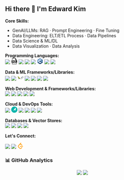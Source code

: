 ## Hi there 👋 I'm Edward Kim

**Core Skills:**  
- GenAI/LLMs: RAG · Prompt Engineering · Fine Tuning
- Data Engineering: ELT/ETL Process · Data Pipelines
- Data Science & ML/DL
- Data Visualization · Data Analysis

**Programming Languages:**  
<code><img height="20" src='https://cdn.jsdelivr.net/gh/devicons/devicon/icons/python/python-original.svg'></code>
<code><img height="20" src='images/sql-file-format.svg'></code>
<code><img height="20" src='https://cdn.jsdelivr.net/gh/devicons/devicon/icons/r/r-original.svg'></code>
<code><img height="20" src='https://cdn.jsdelivr.net/gh/devicons/devicon/icons/typescript/typescript-original.svg'></code>
<code><img height="20" src='https://cdn.jsdelivr.net/gh/devicons/devicon/icons/javascript/javascript-original.svg'></code>
<code><img height="20" src="https://raw.githubusercontent.com/github/explore/80688e429a7d4ef2fca1e82350fe8e3517d3494d/topics/cpp/cpp.png"></code>
<code><img height="20" src='https://cdn.jsdelivr.net/gh/devicons/devicon/icons/c/c-plain.svg'></code>
<code><img height="20" src='https://cdn.jsdelivr.net/gh/devicons/devicon/icons/bash/bash-original.svg'></code>

**Data & ML Frameworks/Libraries:**  
<code><img height="20" src='https://cdn.jsdelivr.net/gh/devicons/devicon/icons/pandas/pandas-original.svg'></code>
<code><img height="20" src='https://cdn.jsdelivr.net/gh/devicons/devicon/icons/numpy/numpy-original.svg'></code>
<code><img height="20" src='images/langchain-original.svg'></code>
<code><img height="20" src='https://cdn.jsdelivr.net/gh/devicons/devicon/icons/scikitlearn/scikitlearn-original.svg'></code>
<code><img height="20" src='https://cdn.jsdelivr.net/gh/devicons/devicon/icons/pytorch/pytorch-original.svg'></code>
<code><img height="20" src='https://cdn.jsdelivr.net/gh/devicons/devicon/icons/tensorflow/tensorflow-original.svg'></code>
<code><img height="20" src='https://cdn.jsdelivr.net/gh/devicons/devicon/icons/apachespark/apachespark-original.svg'></code>

**Web Development & Frameworks/Libraries:**  
<code><img height="20" src='https://cdn.jsdelivr.net/gh/devicons/devicon/icons/fastapi/fastapi-original.svg'></code>
<code><img height="20" src='https://cdn.jsdelivr.net/gh/devicons/devicon/icons/django/django-plain.svg'></code>
<code><img height="20" src='https://cdn.jsdelivr.net/gh/devicons/devicon/icons/streamlit/streamlit-original.svg'></code>
<code><img height="20" src='https://cdn.jsdelivr.net/gh/devicons/devicon/icons/react/react-original.svg'></code>
<code><img height="20" src='https://cdn.jsdelivr.net/gh/devicons/devicon/icons/d3js/d3js-original.svg'></code>

**Cloud & DevOps Tools:**  
<code><img height="20" src='https://cdn.jsdelivr.net/gh/devicons/devicon/icons/amazonwebservices/amazonwebservices-original-wordmark.svg'></code>
<code><img height="20" src='images/dataiku.png'></code>
<code><img height="20" src='https://cdn.jsdelivr.net/gh/devicons/devicon/icons/vscode/vscode-original.svg'></code>
<code><img height="20" src='https://cdn.jsdelivr.net/gh/devicons/devicon/icons/git/git-original.svg'></code>
<code><img height="20" src='https://cdn.jsdelivr.net/gh/devicons/devicon/icons/jupyter/jupyter-original-wordmark.svg'></code>
<code><img height="20" src='https://cdn.jsdelivr.net/gh/devicons/devicon/icons/apacheairflow/apacheairflow-original.svg'></code>

**Databases & Vector Stores:**  
<code><img height="20" src='https://cdn.jsdelivr.net/gh/devicons/devicon/icons/postgresql/postgresql-original.svg'></code>
<code><img height="20" src='https://cdn.jsdelivr.net/gh/devicons/devicon/icons/mysql/mysql-original.svg'></code>
<code><img height="20" src='https://cdn.jsdelivr.net/gh/devicons/devicon/icons/mongodb/mongodb-original.svg'></code>
<code><img height="20" src='https://cdn.jsdelivr.net/gh/devicons/devicon/icons/neo4j/neo4j-original.svg'></code>

**Let's Connect:**

<code><a href="https://www.linkedin.com/in/edwardjiwookkim/" target="_blank"><img height="20" src='https://cdn.jsdelivr.net/gh/devicons/devicon/icons/linkedin/linkedin-original.svg'></a></code>
<code><a href="https://www.github.com/kimjiwook0129" target="_blank"><img height="20" src='https://cdn.jsdelivr.net/gh/devicons/devicon/icons/github/github-original.svg'></a></code>
<code><a href="https://leetcode.com/u/kimjiwook129/" target="_blank"><img height="20" src='images/leetcode.svg'></a></code>

### 📊 GitHub Analytics

<p align="center">
  <img width="43%" src="https://github-readme-streak-stats.herokuapp.com/?user=kimjiwook0129&theme=merko&hide_border=true" />
  <img width="48%" src="https://github-readme-stats.vercel.app/api?username=kimjiwook0129&theme=merko&count_private=true&show_icons=true&include_all_commits=false&hide_border=true&hide_title=true" />
</p>
